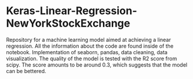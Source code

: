 # Keras-Linear-Regression-NewYorkStockExchange
Repository for a machine learning model aimed at achieving a linear regression. All the information about the code are found inside of the notebook.
Implementation of seaborn, pandas, data cleaning, data visualization. The quality of the model is tested with the R2 score from scipy. The score amounts to be around 0.3, which suggests that the model
can be bettered.
